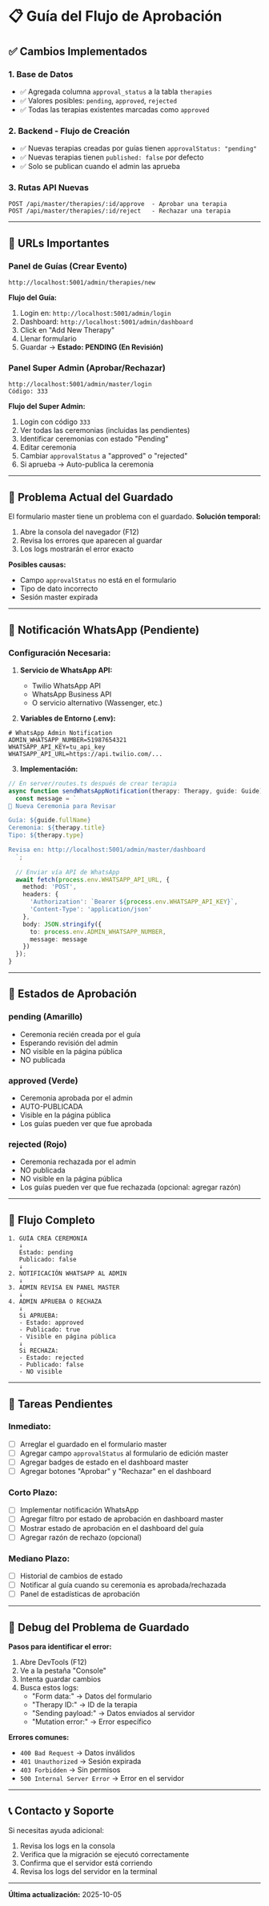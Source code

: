 # 📋 Guía del Flujo de Aprobación

## ✅ Cambios Implementados

### 1. **Base de Datos**
- ✅ Agregada columna `approval_status` a la tabla `therapies`
- ✅ Valores posibles: `pending`, `approved`, `rejected`
- ✅ Todas las terapias existentes marcadas como `approved`

### 2. **Backend - Flujo de Creación**
- ✅ Nuevas terapias creadas por guías tienen `approvalStatus: "pending"`
- ✅ Nuevas terapias tienen `published: false` por defecto
- ✅ Solo se publican cuando el admin las aprueba

### 3. **Rutas API Nuevas**
```
POST /api/master/therapies/:id/approve  - Aprobar una terapia
POST /api/master/therapies/:id/reject   - Rechazar una terapia
```

---

## 🔗 URLs Importantes

### **Panel de Guías** (Crear Evento)
```
http://localhost:5001/admin/therapies/new
```

**Flujo del Guía:**
1. Login en: `http://localhost:5001/admin/login`
2. Dashboard: `http://localhost:5001/admin/dashboard`
3. Click en "Add New Therapy"
4. Llenar formulario
5. Guardar → **Estado: PENDING (En Revisión)**

### **Panel Super Admin** (Aprobar/Rechazar)
```
http://localhost:5001/admin/master/login
Código: 333
```

**Flujo del Super Admin:**
1. Login con código `333`
2. Ver todas las ceremonias (incluidas las pendientes)
3. Identificar ceremonias con estado "Pending"
4. Editar ceremonia
5. Cambiar `approvalStatus` a "approved" o "rejected"
6. Si aprueba → Auto-publica la ceremonia

---

## 🔧 Problema Actual del Guardado

El formulario master tiene un problema con el guardado. **Solución temporal:**

1. Abre la consola del navegador (F12)
2. Revisa los errores que aparecen al guardar
3. Los logs mostrarán el error exacto

**Posibles causas:**
- Campo `approvalStatus` no está en el formulario
- Tipo de dato incorrecto
- Sesión master expirada

---

## 📱 Notificación WhatsApp (Pendiente)

### Configuración Necesaria:

1. **Servicio de WhatsApp API:**
   - Twilio WhatsApp API
   - WhatsApp Business API
   - O servicio alternativo (Wassenger, etc.)

2. **Variables de Entorno (.env):**
```env
# WhatsApp Admin Notification
ADMIN_WHATSAPP_NUMBER=51987654321
WHATSAPP_API_KEY=tu_api_key
WHATSAPP_API_URL=https://api.twilio.com/...
```

3. **Implementación:**
```typescript
// En server/routes.ts después de crear terapia
async function sendWhatsAppNotification(therapy: Therapy, guide: Guide) {
  const message = `
🔔 Nueva Ceremonia para Revisar

Guía: ${guide.fullName}
Ceremonia: ${therapy.title}
Tipo: ${therapy.type}

Revisa en: http://localhost:5001/admin/master/dashboard
  `;
  
  // Enviar vía API de WhatsApp
  await fetch(process.env.WHATSAPP_API_URL, {
    method: 'POST',
    headers: {
      'Authorization': `Bearer ${process.env.WHATSAPP_API_KEY}`,
      'Content-Type': 'application/json'
    },
    body: JSON.stringify({
      to: process.env.ADMIN_WHATSAPP_NUMBER,
      message: message
    })
  });
}
```

---

## 🎯 Estados de Aprobación

### **pending** (Amarillo)
- Ceremonia recién creada por el guía
- Esperando revisión del admin
- NO visible en la página pública
- NO publicada

### **approved** (Verde)
- Ceremonia aprobada por el admin
- AUTO-PUBLICADA
- Visible en la página pública
- Los guías pueden ver que fue aprobada

### **rejected** (Rojo)
- Ceremonia rechazada por el admin
- NO publicada
- NO visible en la página pública
- Los guías pueden ver que fue rechazada (opcional: agregar razón)

---

## 🔄 Flujo Completo

```
1. GUÍA CREA CEREMONIA
   ↓
   Estado: pending
   Publicado: false
   ↓
2. NOTIFICACIÓN WHATSAPP AL ADMIN
   ↓
3. ADMIN REVISA EN PANEL MASTER
   ↓
4. ADMIN APRUEBA O RECHAZA
   ↓
   Si APRUEBA:
   - Estado: approved
   - Publicado: true
   - Visible en página pública
   ↓
   Si RECHAZA:
   - Estado: rejected
   - Publicado: false
   - NO visible
```

---

## 📝 Tareas Pendientes

### Inmediato:
- [ ] Arreglar el guardado en el formulario master
- [ ] Agregar campo `approvalStatus` al formulario de edición master
- [ ] Agregar badges de estado en el dashboard master
- [ ] Agregar botones "Aprobar" y "Rechazar" en el dashboard

### Corto Plazo:
- [ ] Implementar notificación WhatsApp
- [ ] Agregar filtro por estado de aprobación en dashboard master
- [ ] Mostrar estado de aprobación en el dashboard del guía
- [ ] Agregar razón de rechazo (opcional)

### Mediano Plazo:
- [ ] Historial de cambios de estado
- [ ] Notificar al guía cuando su ceremonia es aprobada/rechazada
- [ ] Panel de estadísticas de aprobación

---

## 🐛 Debug del Problema de Guardado

**Pasos para identificar el error:**

1. Abre DevTools (F12)
2. Ve a la pestaña "Console"
3. Intenta guardar cambios
4. Busca estos logs:
   - "Form data:" → Datos del formulario
   - "Therapy ID:" → ID de la terapia
   - "Sending payload:" → Datos enviados al servidor
   - "Mutation error:" → Error específico

**Errores comunes:**
- `400 Bad Request` → Datos inválidos
- `401 Unauthorized` → Sesión expirada
- `403 Forbidden` → Sin permisos
- `500 Internal Server Error` → Error en el servidor

---

## 📞 Contacto y Soporte

Si necesitas ayuda adicional:
1. Revisa los logs en la consola
2. Verifica que la migración se ejecutó correctamente
3. Confirma que el servidor está corriendo
4. Revisa los logs del servidor en la terminal

---

**Última actualización:** 2025-10-05
